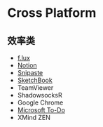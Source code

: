 # Cross Platform

## 效率类

* [f.lux](https://justgetflux.com/)
* [Notion](https://www.notion.so/)
* [Snipaste](https://zh.snipaste.com/)
* [SketchBook](https://www.sketchbook.com/)
* TeamViewer
* ShadowsocksR
* Google Chrome
* [Microsoft To-Do](https://todo.microsoft.com/)
* XMind ZEN
